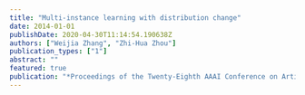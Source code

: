 ```yaml
---
title: "Multi-instance learning with distribution change"
date: 2014-01-01
publishDate: 2020-04-30T11:14:54.190638Z
authors: ["Weijia Zhang", "Zhi-Hua Zhou"]
publication_types: ["1"]
abstract: ""
featured: true
publication: "*Proceedings of the Twenty-Eighth AAAI Conference on Artificial Intelligence*"
---
```


